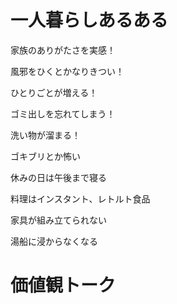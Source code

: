 # 一人暮らしあるある
家族のありがたさを実感！

風邪をひくとかなりきつい！

ひとりごとが増える！

ゴミ出しを忘れてしまう！

洗い物が溜まる！

ゴキブリとか怖い

休みの日は午後まで寝る

料理はインスタント、レトルト食品

家具が組み立てられない

湯船に浸からなくなる

# 価値観トーク
